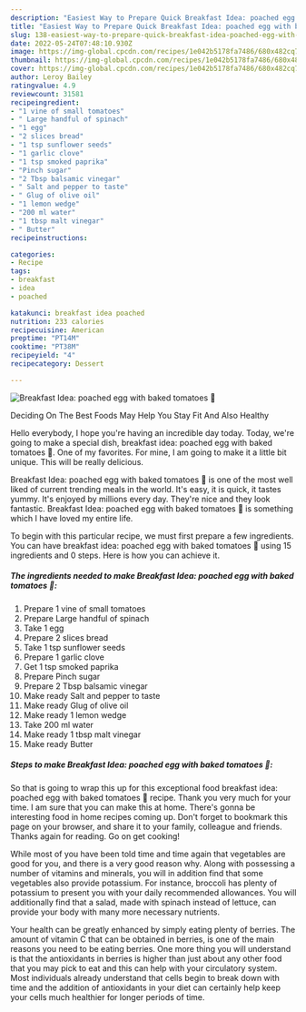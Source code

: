```yaml
---
description: "Easiest Way to Prepare Quick Breakfast Idea: poached egg with baked tomatoes 🍅"
title: "Easiest Way to Prepare Quick Breakfast Idea: poached egg with baked tomatoes 🍅"
slug: 138-easiest-way-to-prepare-quick-breakfast-idea-poached-egg-with-baked-tomatoes
date: 2022-05-24T07:48:10.930Z
image: https://img-global.cpcdn.com/recipes/1e042b5178fa7486/680x482cq70/breakfast-idea-poached-egg-with-baked-tomatoes-recipe-main-photo.jpg
thumbnail: https://img-global.cpcdn.com/recipes/1e042b5178fa7486/680x482cq70/breakfast-idea-poached-egg-with-baked-tomatoes-recipe-main-photo.jpg
cover: https://img-global.cpcdn.com/recipes/1e042b5178fa7486/680x482cq70/breakfast-idea-poached-egg-with-baked-tomatoes-recipe-main-photo.jpg
author: Leroy Bailey
ratingvalue: 4.9
reviewcount: 31581
recipeingredient:
- "1 vine of small tomatoes"
- " Large handful of spinach"
- "1 egg"
- "2 slices bread"
- "1 tsp sunflower seeds"
- "1 garlic clove"
- "1 tsp smoked paprika"
- "Pinch sugar"
- "2 Tbsp balsamic vinegar"
- " Salt and pepper to taste"
- " Glug of olive oil"
- "1 lemon wedge"
- "200 ml water"
- "1 tbsp malt vinegar"
- " Butter"
recipeinstructions:

categories:
- Recipe
tags:
- breakfast
- idea
- poached

katakunci: breakfast idea poached 
nutrition: 233 calories
recipecuisine: American
preptime: "PT14M"
cooktime: "PT38M"
recipeyield: "4"
recipecategory: Dessert

---
```



![Breakfast Idea: poached egg with baked tomatoes 🍅](https://img-global.cpcdn.com/recipes/1e042b5178fa7486/680x482cq70/breakfast-idea-poached-egg-with-baked-tomatoes-recipe-main-photo.jpg)

Deciding On The Best Foods May Help You Stay Fit And Also Healthy

Hello everybody, I hope you're having an incredible day today. Today, we're going to make a special dish, breakfast idea: poached egg with baked tomatoes 🍅. One of my favorites. For mine, I am going to make it a little bit unique. This will be really delicious.



Breakfast Idea: poached egg with baked tomatoes 🍅 is one of the most well liked of current trending meals in the world. It's easy, it is quick, it tastes yummy. It's enjoyed by millions every day. They're nice and they look fantastic. Breakfast Idea: poached egg with baked tomatoes 🍅 is something which I have loved my entire life.


To begin with this particular recipe, we must first prepare a few ingredients. You can have breakfast idea: poached egg with baked tomatoes 🍅 using 15 ingredients and 0 steps. Here is how you can achieve it.

<!--inarticleads1-->

##### The ingredients needed to make Breakfast Idea: poached egg with baked tomatoes 🍅:

1. Prepare 1 vine of small tomatoes
1. Prepare  Large handful of spinach
1. Take 1 egg
1. Prepare 2 slices bread
1. Take 1 tsp sunflower seeds
1. Prepare 1 garlic clove
1. Get 1 tsp smoked paprika
1. Prepare Pinch sugar
1. Prepare 2 Tbsp balsamic vinegar
1. Make ready  Salt and pepper to taste
1. Make ready  Glug of olive oil
1. Make ready 1 lemon wedge
1. Take 200 ml water
1. Make ready 1 tbsp malt vinegar
1. Make ready  Butter




<!--inarticleads2-->

##### Steps to make Breakfast Idea: poached egg with baked tomatoes 🍅:





So that is going to wrap this up for this exceptional food breakfast idea: poached egg with baked tomatoes 🍅 recipe. Thank you very much for your time. I am sure that you can make this at home. There's gonna be interesting food in home recipes coming up. Don't forget to bookmark this page on your browser, and share it to your family, colleague and friends. Thanks again for reading. Go on get cooking!

While most of you have been told time and time again that vegetables are good for you, and there is a very good reason why. Along with possessing a number of vitamins and minerals, you will in addition find that some vegetables also provide potassium. For instance, broccoli has plenty of potassium to present you with your daily recommended allowances. You will additionally find that a salad, made with spinach instead of lettuce, can provide your body with many more necessary nutrients.

Your health can be greatly enhanced by simply eating plenty of berries. The amount of vitamin C that can be obtained in berries, is one of the main reasons you need to be eating berries. One more thing you will understand is that the antioxidants in berries is higher than just about any other food that you may pick to eat and this can help with your circulatory system. Most individuals already understand that cells begin to break down with time and the addition of antioxidants in your diet can certainly help keep your cells much healthier for longer periods of time.
